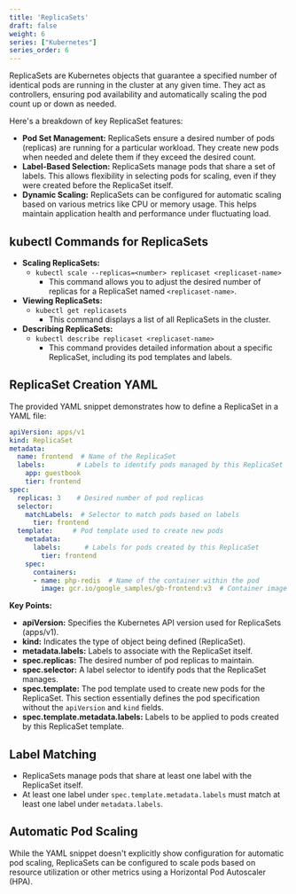 ```yaml
---
title: 'ReplicaSets'
draft: false
weight: 6
series: ["Kubernetes"]
series_order: 6
---
```


ReplicaSets are Kubernetes objects that guarantee a specified number of identical pods are running in the cluster at any given time. They act as controllers, ensuring pod availability and automatically scaling the pod count up or down as needed.

Here's a breakdown of key ReplicaSet features:

- **Pod Set Management:** ReplicaSets ensure a desired number of pods (replicas) are running for a particular workload. They create new pods when needed and delete them if they exceed the desired count.
- **Label-Based Selection:** ReplicaSets manage pods that share a set of labels. This allows flexibility in selecting pods for scaling, even if they were created before the ReplicaSet itself.
- **Dynamic Scaling:** ReplicaSets can be configured for automatic scaling based on various metrics like CPU or memory usage. This helps maintain application health and performance under fluctuating load.

## kubectl Commands for ReplicaSets

- **Scaling ReplicaSets:**
    - `kubectl scale --replicas=<number> replicaset <replicaset-name>`
		- This command allows you to adjust the desired number of replicas for a ReplicaSet named `<replicaset-name>`.
- **Viewing ReplicaSets:**
    - `kubectl get replicasets`
	    - This command displays a list of all ReplicaSets in the cluster.
- **Describing ReplicaSets:**
    - `kubectl describe replicaset <replicaset-name>`
	    - This command provides detailed information about a specific ReplicaSet, including its pod templates and labels.

## ReplicaSet Creation YAML

The provided YAML snippet demonstrates how to define a ReplicaSet in a YAML file:

```yaml
apiVersion: apps/v1
kind: ReplicaSet
metadata:
  name: frontend  # Name of the ReplicaSet
  labels:        # Labels to identify pods managed by this ReplicaSet
    app: guestbook
    tier: frontend
spec:
  replicas: 3    # Desired number of pod replicas
  selector:
    matchLabels:  # Selector to match pods based on labels
      tier: frontend
  template:     # Pod template used to create new pods
    metadata:
      labels:      # Labels for pods created by this ReplicaSet
        tier: frontend
    spec:
      containers:
      - name: php-redis  # Name of the container within the pod
        image: gcr.io/google_samples/gb-frontend:v3  # Container image
```

**Key Points:**

- **apiVersion:** Specifies the Kubernetes API version used for ReplicaSets (apps/v1).
- **kind:** Indicates the type of object being defined (ReplicaSet).
- **metadata.labels:** Labels to associate with the ReplicaSet itself.
- **spec.replicas:** The desired number of pod replicas to maintain.
- **spec.selector:** A label selector to identify pods that the ReplicaSet manages.
- **spec.template:** The pod template used to create new pods for the ReplicaSet. This section essentially defines the pod specification without the `apiVersion` and `kind` fields.
- **spec.template.metadata.labels:** Labels to be applied to pods created by this ReplicaSet template.

## Label Matching

- ReplicaSets manage pods that share at least one label with the ReplicaSet itself.
- At least one label under `spec.template.metadata.labels` must match at least one label under `metadata.labels`.

## Automatic Pod Scaling

While the YAML snippet doesn't explicitly show configuration for automatic pod scaling, ReplicaSets can be configured to scale pods based on resource utilization or other metrics using a Horizontal Pod Autoscaler (HPA).